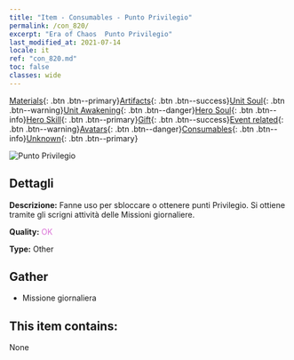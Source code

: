 ```yaml
---
title: "Item - Consumables - Punto Privilegio"
permalink: /con_820/
excerpt: "Era of Chaos  Punto Privilegio"
last_modified_at: 2021-07-14
locale: it
ref: "con_820.md"
toc: false
classes: wide
---
```

 [Materials](/ItemsIT/){: .btn .btn--primary}[Artifacts](/ItemsIT/Artifacts/){: .btn .btn--success}[Unit Soul](/ItemsIT/UnitSoul/){: .btn .btn--warning}[Unit Awakening](/ItemsIT/UnitAwakening/){: .btn .btn--danger}[Hero Soul](/ItemsIT/HeroSoul/){: .btn .btn--info}[Hero Skill](/ItemsIT/HeroSkill/){: .btn .btn--primary}[Gift](/ItemsIT/Gift/){: .btn .btn--success}[Event related](/ItemsIT/Events/){: .btn .btn--warning}[Avatars](/ItemsIT/Avatars/){: .btn .btn--danger}[Consumables](/ItemsIT/Consumables/){: .btn .btn--info}[Unknown](/ItemsIT/Unknown/){: .btn .btn--primary}

 ![Punto Privilegio](/images/t/i_310001.png)

## Dettagli
 **Descrizione:** Fanne uso per sbloccare o ottenere punti Privilegio. Si ottiene tramite gli scrigni attività delle Missioni giornaliere.

 **Quality:** <span style="color: #DA70D6">OK</span>

 **Type:** Other

## Gather

*    Missione giornaliera 

## This item contains:

  None


